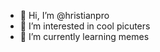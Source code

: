- 👋 Hi, I’m @hristianpro
- 👀 I’m interested in cool picuters
- 🌱 I’m currently learning memes

<!---
hristianpro/hristianpro is a ✨ special ✨ repository because its `README.md` (this file) appears on your GitHub profile.
You can click the Preview link to take a look at your changes.
--->
